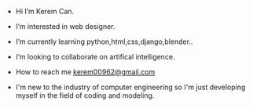 -  Hi I’m Kerem Can.
-  I’m interested in web designer.
-  I’m currently learning python,html,css,django,blender.. 
-  I’m looking to collaborate on artifical intelligence.
-  How to reach me kerem00962@gmail.com

- I'm new to the industry of computer engineering so I'm just developing myself in the field of coding and modeling.
